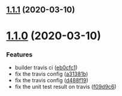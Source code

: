 ## [1.1.1](https://github.com/Cangyang/common-builder-webpack/compare/v1.1.0...v1.1.1) (2020-03-10)



# [1.1.0](https://github.com/Cangyang/common-builder-webpack/compare/eb0cfc106b4732da880f084da3e4d976695d03ae...v1.1.0) (2020-03-10)


### Features

* builder travis ci ([eb0cfc1](https://github.com/Cangyang/common-builder-webpack/commit/eb0cfc106b4732da880f084da3e4d976695d03ae))
* fix the travis config ([a31381b](https://github.com/Cangyang/common-builder-webpack/commit/a31381bc34712abb366d3058c327cabda846d719))
* fix the travis config ([d488f19](https://github.com/Cangyang/common-builder-webpack/commit/d488f19c363bce8872be7baa3805c0969c50bdbb))
* fix the unit test result on travis ([f09d9c6](https://github.com/Cangyang/common-builder-webpack/commit/f09d9c694c8572131ce86d59dd1686de14a00557))



